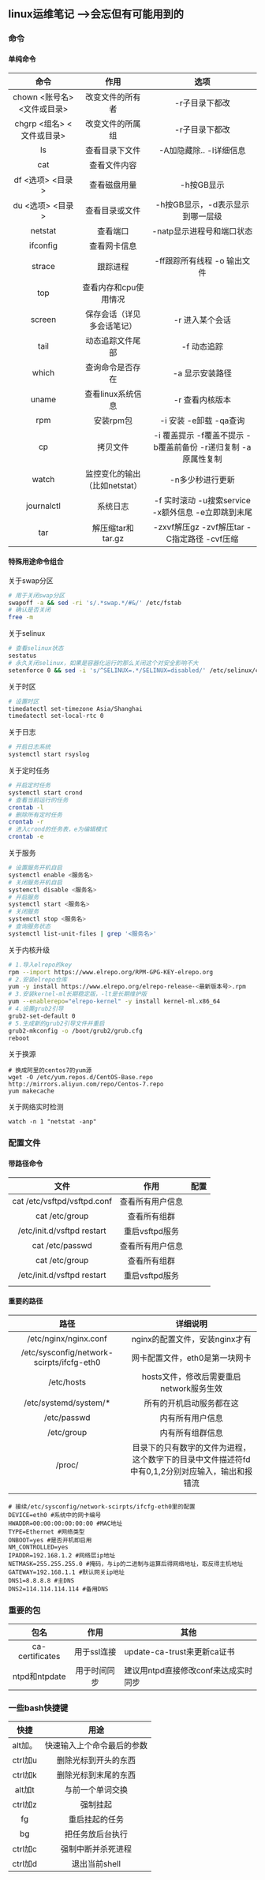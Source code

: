 ## linux运维笔记 -->会忘但有可能用到的

### 命令

#### 单纯命令

|            命令             |             作用              |                             选项                             |
| :-------------------------: | :---------------------------: | :----------------------------------------------------------: |
| chown <账号名> <文件或目录> |       改变文件的所有者        |                        -r子目录下都改                        |
|  chgrp <组名> <文件或目录>  |       改变文件的所属组        |                        -r子目录下都改                        |
|             ls              |        查看目录下文件         |                   -A加隐藏除.. -l详细信息                    |
|             cat             |         查看文件内容          |                                                              |
|      df <选项> <目录>       |         查看磁盘用量          |                          -h按GB显示                          |
|      du <选项> <目录>       |        查看目录或文件         |               -h按GB显示，-d表示显示到哪一层级               |
|           netstat           |           查看端口            |                  -natp显示进程号和端口状态                   |
|          ifconfig           |         查看网卡信息          |                                                              |
|           strace            |           跟踪进程            |                 -ff跟踪所有线程 -o 输出文件                  |
|             top             |     查看内存和cpu使用情况     |                                                              |
|           screen            |  保存会话（详见多会话笔记）   |                       -r 进入某个会话                        |
|            tail             |       动态追踪文件尾部        |                         -f 动态追踪                          |
|            which            |       查询命令是否存在        |                       -a 显示安装路径                        |
|            uname            |       查看linux系统信息       |                       -r 查看内核版本                        |
|             rpm             |           安装rpm包           |                    -i 安装 -e卸载 -qa查询                    |
|             cp              |           拷贝文件            | -i 覆盖提示 -f覆盖不提示 -b覆盖前备份 -r递归复制 -a原属性复制 |
|            watch            | 监控变化的输出（比如netstat） |                       -n多少秒进行更新                       |
|         journalctl          |           系统日志            |     -f 实时滚动 -u搜索service -x额外信息 -e立即跳到末尾      |
|             tar             |       解压缩tar和tar.gz       |         -zxvf解压gz -zvf解压tar -C指定路径 -cvf压缩          |

#### 特殊用途命令组合

关于swap分区

```bash
# 用于关闭swap分区
swapoff -a && sed -ri 's/.*swap.*/#&/' /etc/fstab
# 确认是否关闭
free -m
```

关于selinux

```bash
# 查看selinux状态
sestatus
# 永久关闭selinux，如果是容器化运行的那么关闭这个对安全影响不大
setenforce 0 && sed -i 's/^SELINUX=.*/SELINUX=disabled/' /etc/selinux/config
```

关于时区

```bash
# 设置时区
timedatectl set-timezone Asia/Shanghai
timedatectl set-local-rtc 0
```

关于日志

```bash
# 开启日志系统
systemctl start rsyslog
```

关于定时任务

```bash
# 开启定时任务
systemctl start crond
# 查看当前运行的任务
crontab -l
# 删除所有定时任务
crontab -r
# 进入crond的任务表，e为编辑模式
crontab -e
```

关于服务

```bash
# 设置服务开机自启
systemctl enable <服务名>
# 关闭服务开机自启
systemctl disable <服务名>
# 开启服务
systemctl start <服务名>
# 关闭服务
systemctl stop <服务名>
# 查询服务状态
systemctl list-unit-files | grep '<服务名>'
```

关于内核升级

```bash
# 1.导入elrepo的key
rpm --import https://www.elrepo.org/RPM-GPG-KEY-elrepo.org
# 2.安装elrepo仓库
yum -y install https://www.elrepo.org/elrepo-release-<最新版本号>.rpm
# 3.安装kernel-ml长期稳定版，-lt是长期维护版
yum --enablerepo="elrepo-kernel" -y install kernel-ml.x86_64
# 4.设置grub2引导
grub2-set-default 0
# 5.生成新的grub2引导文件并重启
grub2-mkconfig -o /boot/grub2/grub.cfg
reboot
```

关于换源

```shell
# 换成阿里的centos7的yum源
wget -O /etc/yum.repos.d/CentOS-Base.repo http://mirrors.aliyun.com/repo/Centos-7.repo
yum makecache
```

关于网络实时检测

```shell
watch -n 1 "netstat -anp"
```



### 配置文件

#### 带路径命令

|            文件             |       作用       | 配置 |
| :-------------------------: | :--------------: | :--: |
| cat /etc/vsftpd/vsftpd.conf | 查看所有用户信息 |      |
|       cat /etc/group        |   查看所有组群   |      |
| /etc/init.d/vsftpd restart  |  重启vsftpd服务  |      |
|       cat /etc/passwd       | 查看所有用户信息 |      |
|       cat /etc/group        |   查看所有组群   |      |
| /etc/init.d/vsftpd restart  |  重启vsftpd服务  |      |
|                             |                  |      |

#### 重要的路径

|                   路径                    |                           详细说明                           |
| :---------------------------------------: | :----------------------------------------------------------: |
|           /etc/nginx/nginx.conf           |                nginx的配置文件，安装nginx才有                |
| /etc/sysconfig/network-scirpts/ifcfg-eth0 |                网卡配置文件，eth0是第一块网卡                |
|                /etc/hosts                 |           hosts文件，修改后需要重启network服务生效           |
|           /etc/systemd/system/*           |                   所有的开机启动服务都在这                   |
|                /etc/passwd                |                       内有所有用户信息                       |
|                /etc/group                 |                       内有所有组群信息                       |
|                  /proc/                   | 目录下的只有数字的文件为进程，这个数字下的目录中文件描述符fd中有0,1,2分别对应输入，输出和报错流 |
|                                           |                                                              |

```shell
# 接续/etc/sysconfig/network-scirpts/ifcfg-eth0里的配置
DEVICE=eth0 #系统中的网卡编号
HWADDR=00:00:00:00:00:00 #MAC地址
TYPE=Ethernet #网络类型
ONBOOT=yes #是否开机即启用
NM_CONTROLLED=yes
IPADDR=192.168.1.2 #网络层ip地址
NETMASK=255.255.255.0 #掩码，与ip的二进制与运算后得网络地址，取反得主机地址
GATEWAY=192.168.1.1 #默认网关ip地址
DNS1=8.8.8.8 #主DNS
DNS2=114.114.114.114 #备用DNS
```



### 重要的包

|      包名       |     作用     | 其他                                 |
| :-------------: | :----------: | ------------------------------------ |
| ca-certificates | 用于ssl连接  | update-ca-trust来更新ca证书          |
|  ntpd和ntpdate  | 用于时间同步 | 建议用ntpd直接修改conf来达成实时同步 |

### 一些bash快捷键

|  快捷   |            用途            |
| :-----: | :------------------------: |
| alt加。 | 快速输入上个命令最后的参数 |
| ctrl加u |    删除光标到开头的东西    |
| ctrl加k |    删除光标到末尾的东西    |
| alt加t  |      与前一个单词交换      |
| ctrl加z |          强制挂起          |
|   fg    |       重启挂起的任务       |
|   bg    |      把任务放后台执行      |
| ctrl加c |     强制中断并杀死进程     |
| ctrl加d |       退出当前shell        |
